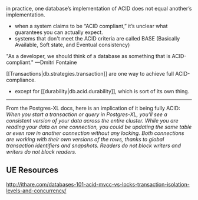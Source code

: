 
in practice, one database’s implementation of ACID does not equal another’s implementation. 
- when a system claims to be “ACID compliant,” it’s unclear what guarantees you can actually expect.
- systems that don't meet the ACID criteria are called BASE (Basically Available, Soft state, and Eventual consistency)

"As a developer, we should think of a database as something that is ACID-compliant." —Dmitri Fontaine

[[Transactions|db.strategies.transaction]] are one way to achieve full ACID-compliance.
- except for [[durability|db.acid.durability]], which is sort of its own thing.

* * *

From the Postgres-XL docs, here is an implication of it being fully ACID:
*When you start a transaction or query in Postgres-XL, you’ll see a consistent version of your data across the entire cluster. While you are reading your data on one connection, you could be updating the same table or even row in another connection without any locking. Both connections are working with their own versions of the rows, thanks to global transaction identifiers and snapshots.  Readers do not block writers and writers do not block readers.*

## UE Resources
http://ithare.com/databases-101-acid-mvcc-vs-locks-transaction-isolation-levels-and-concurrency/
